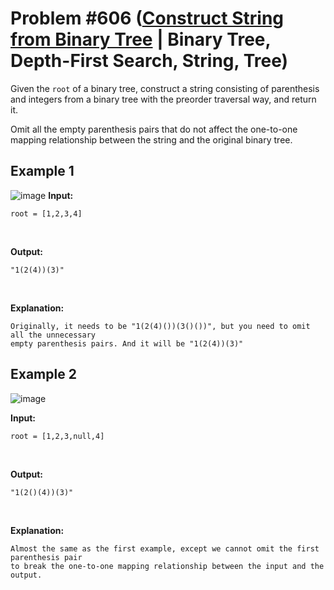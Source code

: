 # Problem #606 ([Construct String from Binary Tree](https://leetcode.com/problems/construct-string-from-binary-tree/) | Binary Tree, Depth-First Search, String, Tree)

Given the `root` of a binary tree, construct a string consisting of parenthesis and integers from a binary tree with the preorder traversal way, and return it.

Omit all the empty parenthesis pairs that do not affect the one-to-one mapping relationship between the string and the original binary tree.

## Example 1
![image](https://user-images.githubusercontent.com/89616705/188799689-fcafcbca-2df7-49f1-8180-ea19bc33a455.png)
**Input:**

    root = [1,2,3,4]
<br/>

**Output:**

    "1(2(4))(3)"
<br/>

**Explanation:**

    Originally, it needs to be "1(2(4)())(3()())", but you need to omit all the unnecessary
    empty parenthesis pairs. And it will be "1(2(4))(3)"

## Example 2
![image](https://user-images.githubusercontent.com/89616705/188799923-1c6379b1-cd03-4cac-8f93-4199969dd510.png)

**Input:**

    root = [1,2,3,null,4]
<br/>

**Output:**

    "1(2()(4))(3)"
<br/>

**Explanation:**

    Almost the same as the first example, except we cannot omit the first parenthesis pair
    to break the one-to-one mapping relationship between the input and the output.
